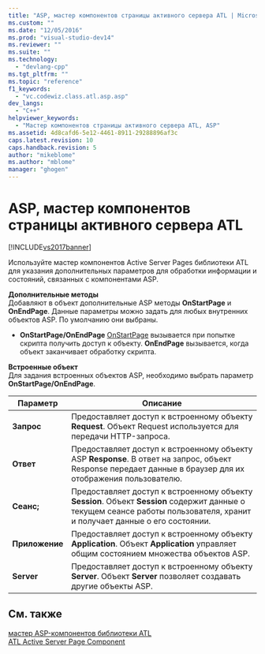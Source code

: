 ```yaml
---
title: "ASP, мастер компонентов страницы активного сервера ATL | Microsoft Docs"
ms.custom: ""
ms.date: "12/05/2016"
ms.prod: "visual-studio-dev14"
ms.reviewer: ""
ms.suite: ""
ms.technology: 
  - "devlang-cpp"
ms.tgt_pltfrm: ""
ms.topic: "reference"
f1_keywords: 
  - "vc.codewiz.class.atl.asp.asp"
dev_langs: 
  - "C++"
helpviewer_keywords: 
  - "Мастер компонентов страницы активного сервера ATL, ASP"
ms.assetid: 4d8cafd6-5e12-4461-8911-29288896af3c
caps.latest.revision: 10
caps.handback.revision: 5
author: "mikeblome"
ms.author: "mblome"
manager: "ghogen"
---
```

# ASP, мастер компонентов страницы активного сервера ATL
[!INCLUDE[vs2017banner](../../assembler/inline/includes/vs2017banner.md)]

Используйте мастер компонентов Active Server Pages библиотеки ATL для указания дополнительных параметров для обработки информации и состояний, связанных с компонентами ASP.  
  
 **Дополнительные методы**  
 Добавляют в объект дополнительные ASP методы **OnStartPage** и **OnEndPage**.  Данные параметры можно задать для любых внутренних объектов ASP.  По умолчанию они выбраны.  
  
-   **OnStartPage\/OnEndPage** [OnStartPage](https://msdn.microsoft.com/en-us/library/ms691624.aspx) вызывается при попытке скрипта получить доступ к объекту.  **OnEndPage** вызывается, когда объект заканчивает обработку скрипта.  
  
 **Встроенные объект**  
 Для задания встроенных объектов ASP, необходимо выбрать параметр **OnStartPage\/OnEndPage**.  
  
|Параметр|Описание|  
|--------------|--------------|  
|**Запрос**|Предоставляет доступ к встроенному объекту **Request**.  Объект Request используется для передачи HTTP\-запроса.|  
|**Ответ**|Предоставляет доступ к встроенному объекту ASP **Response**.  В ответ на запрос, объект Response передает данные в браузер для их отображения пользователю.|  
|**Сеанс;**|Предоставляет доступ к встроенному объекту **Session**.  Объект **Session** содержит данные о текущем сеансе работы пользователя, хранит и получает данные о его состоянии.|  
|**Приложение**|Предоставляет доступ к встроенному объекту **Application**.  Объект **Application** управляет общим состоянием множества объектов ASP.|  
|**Server**|Предоставляет доступ к встроенному объекту **Server**.  Объект **Server** позволяет создавать другие объекты ASP.|  
  
## См. также  
 [мастер ASP\-компонентов библиотеки ATL](../../atl/reference/atl-active-server-page-component-wizard.md)   
 [ATL Active Server Page Component](../../atl/reference/adding-an-atl-active-server-page-component.md)